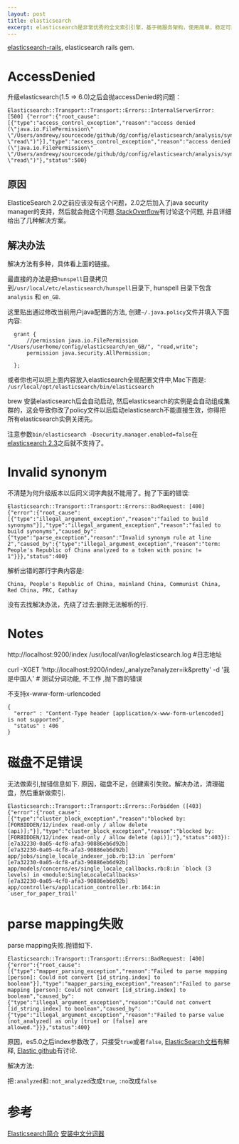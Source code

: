 ```yaml
---
layout: post
title: elasticsearch
excerpt: elasticsearch是非常优秀的全文索引引擎，基于微服务架构，使用简单，稳定可靠。本文记录一些零碎的填坑方案。
---
```

[elasticsearch-rails](https://github.com/elastic/elasticsearch-rails), elasticsearch rails gem.

# AccessDenied

升级elasticsearch(1.5 => 6.0)之后会抛accessDenied的问题：

~~~
Elasticsearch::Transport::Transport::Errors::InternalServerError: [500] {"error":{"root_cause":[{"type":"access_control_exception","reason":"access denied (\"java.io.FilePermission\" \"/Users/andrewy/sourcecode/github/dg/config/elasticsearch/analysis/synonym/synonyms_en.txt\" \"read\")"}],"type":"access_control_exception","reason":"access denied (\"java.io.FilePermission\" \"/Users/andrewy/sourcecode/github/dg/config/elasticsearch/analysis/synonym/synonyms_en.txt\" \"read\")"},"status":500}
~~~

## 原因
ElasticeSearch 2.0之前应该没有这个问题，2.0之后加入了java security manager的支持，然后就会抛这个问题.[StackOverflow](https://stackoverflow.com/questions/35401917/reading-a-file-in-an-elasticsearch-plugin?answertab=votes#tab-top)有讨论这个问题, 并且详细给出了几种解决方案。


## 解决办法
解决方法有多种，具体看上面的链接。

最直接的办法是把`hunspell`目录拷贝到`/usr/local/etc/elasticsearch/hunspell`目录下, hunspell 目录下包含`analysis` 和 `en_GB`.

这里贴出通过修改当前用户java配置的方法, 创建`~/.java.policy`文件并填入下面内容:

~~~
  grant {
      //permission java.io.FilePermission "/Users/userhome/config/elasticsearch/en_GB/", "read,write";
      permission java.security.AllPermission;

  };
~~~

或者你也可以把上面内容放入elasticsearch全局配置文件中,Mac下面是: `/usr/local/opt/elasticsearch/bin/elasticsearch`


brew 安装elasticsearch后会自动启动, 然后elasticsearch的实例是会自动组成集群的，这会导致你改了policy文件以后启动elasticsearch不能直接生效，你得把所有elasticsearch实例关闭先。

注意参数`bin/elasticsearch -Dsecurity.manager.enabled=false`在[elasticsearch 2.3](https://www.elastic.co/guide/en/elasticsearch/reference/2.2/modules-scripting-security.html#_disable_the_java_security_manager)之后就不支持了。

# Invalid synonym
不清楚为何升级版本以后同义词字典就不能用了。抛了下面的错误:
~~~
Elasticsearch::Transport::Transport::Errors::BadRequest: [400] {"error":{"root_cause":[{"type":"illegal_argument_exception","reason":"failed to build synonyms"}],"type":"illegal_argument_exception","reason":"failed to build synonyms","caused_by":{"type":"parse_exception","reason":"Invalid synonym rule at line 2","caused_by":{"type":"illegal_argument_exception","reason":"term: People's Republic of China analyzed to a token with posinc != 1"}}},"status":400}
~~~

解析出错的那行字典内容是:
~~~
China, People's Republic of China, mainland China, Communist China, Red China, PRC, Cathay
~~~

没有去找解决办法，先绕了过去:删除无法解析的行.


# Notes
http://localhost:9200/index
/usr/local/var/log/elasticsearch.log #日志地址

curl -XGET 'http://localhost:9200/index/_analyze?analyzer=ik&pretty' -d '我是中国人' # 测试分词功能, 不工作 ,抛下面的错误

不支持x-www-form-urlencoded
~~~
{
  "error" : "Content-Type header [application/x-www-form-urlencoded] is not supported",
  "status" : 406
}
~~~

# 磁盘不足错误
无法做索引,抛错信息如下. 原因，磁盘不足，创建索引失败。解决办法，清理磁盘，然后重新做索引.
~~~
Elasticsearch::Transport::Transport::Errors::Forbidden ([403] {"error":{"root_cause":[{"type":"cluster_block_exception","reason":"blocked by: [FORBIDDEN/12/index read-only / allow delete (api)];"}],"type":"cluster_block_exception","reason":"blocked by: [FORBIDDEN/12/index read-only / allow delete (api)];"},"status":403}):
[e7a32230-0a05-4cf8-afa3-90886eb6d92b]
[e7a32230-0a05-4cf8-afa3-90886eb6d92b] app/jobs/single_locale_indexer_job.rb:13:in `perform'
[e7a32230-0a05-4cf8-afa3-90886eb6d92b] app/models/concerns/es/single_locale_callbacks.rb:8:in `block (3 levels) in <module:SingleLocaleCallbacks>'
[e7a32230-0a05-4cf8-afa3-90886eb6d92b] app/controllers/application_controller.rb:164:in `user_for_paper_trail'
~~~

# parse mapping失败
parse mapping失败.抛错如下.

~~~
Elasticsearch::Transport::Transport::Errors::BadRequest: [400] {"error":{"root_cause":[{"type":"mapper_parsing_exception","reason":"Failed to parse mapping [person]: Could not convert [id_string.index] to boolean"}],"type":"mapper_parsing_exception","reason":"Failed to parse mapping [person]: Could not convert [id_string.index] to boolean","caused_by":{"type":"illegal_argument_exception","reason":"Could not convert [id_string.index] to boolean","caused_by":{"type":"illegal_argument_exception","reason":"Failed to parse value [not_analyzed] as only [true] or [false] are allowed."}}},"status":400}
~~~


原因，es5.0之后index参数改了，只接受`true`或者`false`,
[ElasticSearch文档](https://www.elastic.co/guide/en/elasticsearch/reference/5.0/mapping-index.html)有解释, [Elastic github](https://github.com/elastic/elasticsearch/issues/21134#issuecomment-256563618)有讨论.

解决方法:

把`:analyzed`和`:not_analyzed`改成`true`, `:no`改成`false`


# 参考
[Elasticsearch简介](http://lxwei.github.io/posts/Elasticsearch-%E7%AE%80%E4%BB%8B.html)
[安装中文分词器](http://www.tianshouzhi.com/api/tutorials/elasticsearch/143)
